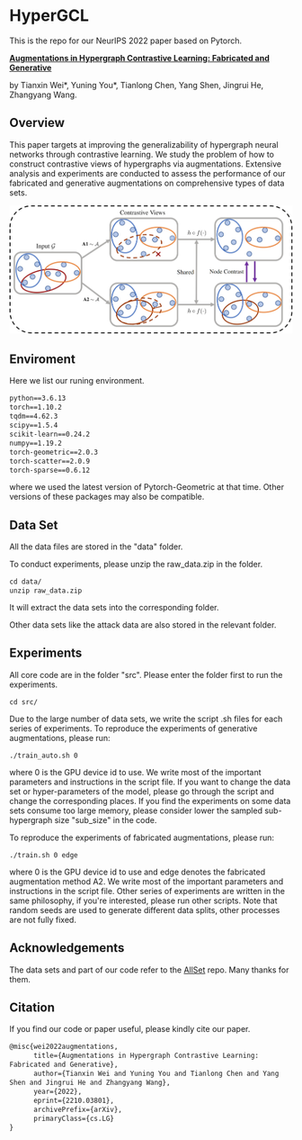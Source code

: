 # HyperGCL
This is the repo for our NeurIPS 2022 paper based on Pytorch.

[**Augmentations in Hypergraph Contrastive Learning: Fabricated and Generative**](https://arxiv.org/abs/2210.03801)

by Tianxin Wei*, Yuning You*, Tianlong Chen, Yang Shen, Jingrui He, Zhangyang Wang.

## Overview
This paper targets at improving the generalizability of hypergraph neural networks through contrastive learning. We study the problem of how to construct contrastive views of hypergraphs via augmentations. Extensive analysis and experiments are conducted to assess the performance of our fabricated and generative augmentations on comprehensive types of data sets.

![123](figure/frame.jpg)

## Enviroment
Here we list our runing environment.
```
python==3.6.13
torch==1.10.2
tqdm==4.62.3
scipy==1.5.4
scikit-learn==0.24.2
numpy==1.19.2
torch-geometric==2.0.3
torch-scatter==2.0.9
torch-sparse==0.6.12
```
where we used the latest version of Pytorch-Geometric at that time. Other versions of these packages may also be compatible.

## Data Set

All the data files are stored in the "data" folder.

To conduct experiments, please unzip the raw_data.zip in the folder.
```
cd data/
unzip raw_data.zip
```
It will extract the data sets into the corresponding folder.

Other data sets like the attack data are also stored in the relevant folder.

## Experiments
All core code are in the folder "src". Please enter the folder first to run the experiments. 
```
cd src/
```
Due to the large number of data sets, we write the script .sh files for each series of experiments. To reproduce the experiments of generative augmentations, please run:
```
./train_auto.sh 0
```
where 0 is the GPU device id to use. We write most of the important parameters and instructions in the script file. If you want to change the data set or hyper-parameters of the model, please go through the script and change the corresponding places. If you find the experiments on some data sets consume too large memory, please consider lower the sampled sub-hypergraph size "sub_size" in the code.

To reproduce the experiments of fabricated augmentations, please run:
```
./train.sh 0 edge
```
where 0 is the GPU device id to use and edge denotes the fabricated augmentation method A2. We write most of the important parameters and instructions in the script file. Other series of experiments are written in the same philosophy, if you're interested, please run other scripts. Note that random seeds are used to generate different data splits, other processes are not fully fixed.

## Acknowledgements
The data sets and part of our code refer to the [AllSet](https://github.com/jianhao2016/AllSet) repo. Many thanks for them.

## Citation
If you find our code or paper useful, please kindly cite our paper.

```
@misc{wei2022augmentations,
      title={Augmentations in Hypergraph Contrastive Learning: Fabricated and Generative}, 
      author={Tianxin Wei and Yuning You and Tianlong Chen and Yang Shen and Jingrui He and Zhangyang Wang},
      year={2022},
      eprint={2210.03801},
      archivePrefix={arXiv},
      primaryClass={cs.LG}
}
```

